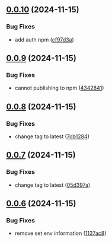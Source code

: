 ## [0.0.10](https://github.com/rizkyharahap/mock-fetch/compare/v0.0.9...v0.0.10) (2024-11-15)


### Bug Fixes

* add auth npm ([cf97d3a](https://github.com/rizkyharahap/mock-fetch/commit/cf97d3a4c25b030eaa1b8a5fc463d2d2d3b8e46a))



## [0.0.9](https://github.com/rizkyharahap/mock-fetch/compare/v0.0.8...v0.0.9) (2024-11-15)


### Bug Fixes

* cannot publishing to npm ([4342841](https://github.com/rizkyharahap/mock-fetch/commit/43428418c6ccad55e06346f01b48d2ac7cc9fe22))



## [0.0.8](https://github.com/rizkyharahap/mock-fetch/compare/v0.0.7...v0.0.8) (2024-11-15)


### Bug Fixes

* change tag to latest ([7db1284](https://github.com/rizkyharahap/mock-fetch/commit/7db128477a2812adbdde74bcc634347ae7bfe45b))



## [0.0.7](https://github.com/rizkyharahap/mock-fetch/compare/v0.0.6...v0.0.7) (2024-11-15)


### Bug Fixes

* change tag to latest ([05d397a](https://github.com/rizkyharahap/mock-fetch/commit/05d397a0c96755c575232a86a0381452778a0ad8))



## [0.0.6](https://github.com/rizkyharahap/mock-fetch/compare/v0.0.5...v0.0.6) (2024-11-15)


### Bug Fixes

* remove set env information ([1137ac8](https://github.com/rizkyharahap/mock-fetch/commit/1137ac896843e4e4b0b7a574d27d5a2dc7857a2b))



